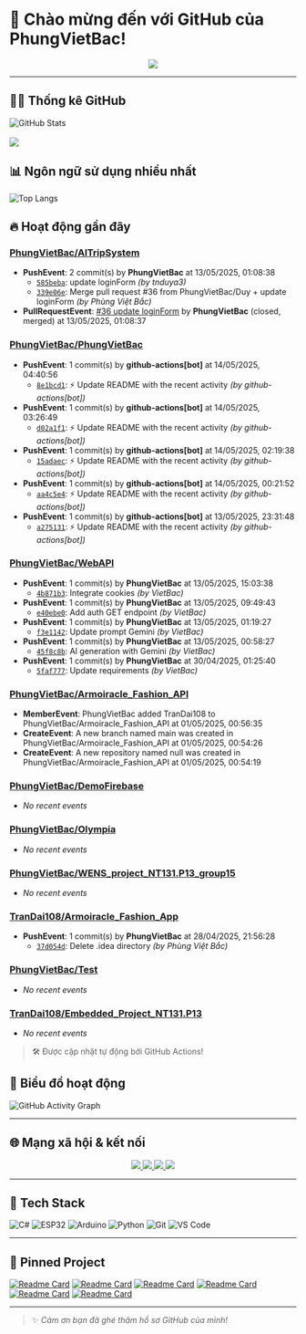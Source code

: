 # 👋 Chào mừng đến với GitHub của PhungVietBac!

<p align="center">
  <img src="https://readme-typing-svg.demolab.com/?lines=Welcome+to+my+GitHub!;I+love+Programming;AI+%7C+FullStack+%7C+Android+%7C+Desktop;Let's+build+something+awesome!&center=true&width=500&height=45&color=F7971E&vCenter=true&size=22">
</p>

---

## 🧑‍💻 Thống kê GitHub

![GitHub Stats](https://github-readme-stats.vercel.app/api?username=PhungVietBac&show_icons=true&theme=radical)
<br><br>
![](https://nirzak-streak-stats.vercel.app/?user=PhungVietBac&theme=radical)

## 📊 Ngôn ngữ sử dụng nhiều nhất

![Top Langs](https://github-readme-stats.vercel.app/api/top-langs/?username=PhungVietBac&layout=compact&theme=radical)

## 🔥 Hoạt động gần đây

<!--START_SECTION:activity-->
### [PhungVietBac/AITripSystem](https://github.com/PhungVietBac/AITripSystem)
- **PushEvent**: 2 commit(s) by **PhungVietBac** at 13/05/2025, 01:08:38
  - [`585beba`](https://github.com/PhungVietBac/AITripSystem/commit/585beba77e9799eef726906c5e602ff436e72e14): update loginForm _(by tnduya3)_
  - [`339e06e`](https://github.com/PhungVietBac/AITripSystem/commit/339e06e1cff174d60f7191b944d6b938f9a1c690): Merge pull request #36 from PhungVietBac/Duy + update loginForm _(by Phùng Việt Bắc)_
- **PullRequestEvent**: [#36 update loginForm](https://github.com/PhungVietBac/AITripSystem/pull/36) by **PhungVietBac** (closed, merged) at 13/05/2025, 01:08:37

### [PhungVietBac/PhungVietBac](https://github.com/PhungVietBac/PhungVietBac)
- **PushEvent**: 1 commit(s) by **github-actions[bot]** at 14/05/2025, 04:40:56
  - [`8e1bcd1`](https://github.com/PhungVietBac/PhungVietBac/commit/8e1bcd14bb834b4c1fea8bb1453b2c4dcaf5fa1f): ⚡ Update README with the recent activity _(by github-actions[bot])_
- **PushEvent**: 1 commit(s) by **github-actions[bot]** at 14/05/2025, 03:26:49
  - [`d02a1f1`](https://github.com/PhungVietBac/PhungVietBac/commit/d02a1f132432e219b295c9d419001c917bbd8449): ⚡ Update README with the recent activity _(by github-actions[bot])_
- **PushEvent**: 1 commit(s) by **github-actions[bot]** at 14/05/2025, 02:19:38
  - [`15adaec`](https://github.com/PhungVietBac/PhungVietBac/commit/15adaecc8876e0af4be6e225e2d9ab3884fb8e5c): ⚡ Update README with the recent activity _(by github-actions[bot])_
- **PushEvent**: 1 commit(s) by **github-actions[bot]** at 14/05/2025, 00:21:52
  - [`aa4c5e4`](https://github.com/PhungVietBac/PhungVietBac/commit/aa4c5e41ddf209ca37479d710463a7c5bdd7be0a): ⚡ Update README with the recent activity _(by github-actions[bot])_
- **PushEvent**: 1 commit(s) by **github-actions[bot]** at 13/05/2025, 23:31:48
  - [`a275131`](https://github.com/PhungVietBac/PhungVietBac/commit/a275131df1ee5fc91eac188447ad2db8e1a19a6b): ⚡ Update README with the recent activity _(by github-actions[bot])_

### [PhungVietBac/WebAPI](https://github.com/PhungVietBac/WebAPI)
- **PushEvent**: 1 commit(s) by **PhungVietBac** at 13/05/2025, 15:03:38
  - [`4b871b3`](https://github.com/PhungVietBac/WebAPI/commit/4b871b30b9310167b927a999f04dae1d84b75b45): Integrate cookies _(by VietBac)_
- **PushEvent**: 1 commit(s) by **PhungVietBac** at 13/05/2025, 09:49:43
  - [`e40ebe0`](https://github.com/PhungVietBac/WebAPI/commit/e40ebe072c9d5dcd49f63064e70a72419d8a22dd): Add auth GET endpoint _(by VietBac)_
- **PushEvent**: 1 commit(s) by **PhungVietBac** at 13/05/2025, 01:19:27
  - [`f3e1142`](https://github.com/PhungVietBac/WebAPI/commit/f3e114214f15ad0a7a8f118d9d71c353021eb497): Update prompt Gemini _(by VietBac)_
- **PushEvent**: 1 commit(s) by **PhungVietBac** at 13/05/2025, 00:58:27
  - [`45f8c8b`](https://github.com/PhungVietBac/WebAPI/commit/45f8c8bc63991da7aa31e943f341fd30cedacab8): AI generation with Gemini _(by VietBac)_
- **PushEvent**: 1 commit(s) by **PhungVietBac** at 30/04/2025, 01:25:40
  - [`5faf777`](https://github.com/PhungVietBac/WebAPI/commit/5faf7770e7e3088250d1e5640c30a6bbac99c82c): Update requirements _(by VietBac)_

### [PhungVietBac/Armoiracle_Fashion_API](https://github.com/PhungVietBac/Armoiracle_Fashion_API)
- **MemberEvent**: PhungVietBac added TranDai108 to PhungVietBac/Armoiracle_Fashion_API at 01/05/2025, 00:56:35
- **CreateEvent**: A new branch named main was created in PhungVietBac/Armoiracle_Fashion_API at 01/05/2025, 00:54:26
- **CreateEvent**: A new repository named null was created in PhungVietBac/Armoiracle_Fashion_API at 01/05/2025, 00:54:19

### [PhungVietBac/DemoFirebase](https://github.com/PhungVietBac/DemoFirebase)
- _No recent events_

### [PhungVietBac/Olympia](https://github.com/PhungVietBac/Olympia)
- _No recent events_

### [PhungVietBac/WENS_project_NT131.P13_group15](https://github.com/PhungVietBac/WENS_project_NT131.P13_group15)
- _No recent events_

### [TranDai108/Armoiracle_Fashion_App](https://github.com/TranDai108/Armoiracle_Fashion_App)
- **PushEvent**: 1 commit(s) by **PhungVietBac** at 28/04/2025, 21:56:28
  - [`37d054d`](https://github.com/TranDai108/Armoiracle_Fashion_App/commit/37d054d992043f49d32547b53eaacf947478599a): Delete .idea directory _(by Phùng Việt Bắc)_

### [PhungVietBac/Test](https://github.com/PhungVietBac/Test)
- _No recent events_

### [TranDai108/Embedded_Project_NT131.P13](https://github.com/TranDai108/Embedded_Project_NT131.P13)
- _No recent events_

<!--END_SECTION:activity-->

> 🛠️ Được cập nhật tự động bởi GitHub Actions!

## 🧭 Biểu đồ hoạt động

![GitHub Activity Graph](https://github-readme-activity-graph.vercel.app/graph?username=PhungVietBac&theme=github-compact)

---

## 🌐 Mạng xã hội & kết nối

<p align="center">
  <a href="https://www.linkedin.com/in/b%E1%BA%AFc-ph%C3%B9ng-vi%E1%BB%87t-396674298/" target="_blank">
    <img src="https://img.shields.io/badge/-LinkedIn-0077B5?style=for-the-badge&logo=linkedin&logoColor=white" />
  </a>
  <a href="mailto:bacphungviet@gmail.com">
    <img src="https://img.shields.io/badge/-Gmail-D14836?style=for-the-badge&logo=gmail&logoColor=white" />
  </a>
  <a href="https://github.com/PhungVietBac">
    <img src="https://img.shields.io/badge/-GitHub-181717?style=for-the-badge&logo=github&logoColor=white" />
  </a>
  <a href="https://www.facebook.com/bac.phungviet.92" target="_blank">
    <img src="https://img.shields.io/badge/-Facebook-1877F2?style=for-the-badge&logo=facebook&logoColor=white" />
  </a>
</p>

---

## 🧰 Tech Stack

![C#](https://img.shields.io/badge/-CSharp-239120?style=flat&logo=c-sharp&logoColor=white)
![ESP32](https://img.shields.io/badge/-ESP32-FF5722?style=flat&logo=esphome&logoColor=white)
![Arduino](https://img.shields.io/badge/-Arduino-00979D?style=flat&logo=arduino&logoColor=white)
![Python](https://img.shields.io/badge/-Python-3776AB?style=flat&logo=python&logoColor=white)
![Git](https://img.shields.io/badge/-Git-F05032?style=flat&logo=git&logoColor=white)
![VS Code](https://img.shields.io/badge/-VSCode-007ACC?style=flat&logo=visual-studio-code&logoColor=white)

---

## 📌 Pinned Project

[![Readme Card](https://github-readme-stats.vercel.app/api/pin/?username=PhungVietBac&repo=AITripSystem&theme=radical)](https://github.com/PhungVietBac/AITripSystem)
[![Readme Card](https://github-readme-stats.vercel.app/api/pin/?username=PhungVietBac&repo=WebAPI&theme=radical)](https://github.com/PhungVietBac/WebAPI)
[![Readme Card](https://github-readme-stats.vercel.app/api/pin/?username=PhungVietBac&repo=Armoiracle_Fashion_API&theme=radical)](https://github.com/PhungVietBac/Armoiracle_Fashion_API)
[![Readme Card](https://github-readme-stats.vercel.app/api/pin/?username=PhungVietBac&repo=Olympia&theme=radical)](https://github.com/PhungVietBac/Olympia)
[![Readme Card](https://github-readme-stats.vercel.app/api/pin/?username=PhungVietBac&repo=WENS_project_NT131.P13_group15&theme=radical)](https://github.com/PhungVietBac/WENS_project_NT131.P13_group15)
[![Readme Card](https://github-readme-stats.vercel.app/api/pin/?username=TranDai108&repo=Armoiracle_Fashion_App&theme=radical)](https://github.com/TranDai108/Armoiracle_Fashion_App)

---

> ✨ *Cảm ơn bạn đã ghé thăm hồ sơ GitHub của mình!*
